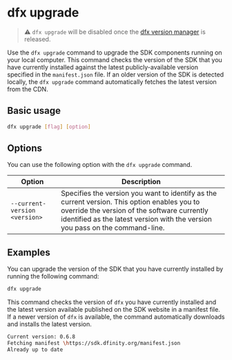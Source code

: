 # dfx upgrade

> :warning: `dfx upgrade` will be disabled once the [dfx version manager][dfxvm] is released.

Use the `dfx upgrade` command to upgrade the SDK components running on your local computer. This command checks the version of the SDK that you have currently installed against the latest publicly-available version specified in the `manifest.json` file. If an older version of the SDK is detected locally, the `dfx upgrade` command automatically fetches the latest version from the CDN.

## Basic usage

``` bash
dfx upgrade [flag] [option]
```

## Options

You can use the following option with the `dfx upgrade` command.

| Option                        | Description                                                                                                                                                                                                                  |
|-------------------------------|------------------------------------------------------------------------------------------------------------------------------------------------------------------------------------------------------------------------------|
| `--current-version <version>` | Specifies the version you want to identify as the current version. This option enables you to override the version of the software currently identified as the latest version with the version you pass on the command-line. |

## Examples

You can upgrade the version of the SDK that you have currently installed by running the following command:

``` bash
dfx upgrade
```

This command checks the version of `dfx` you have currently installed and the latest version available published on the SDK website in a manifest file. If a newer version of `dfx` is available, the command automatically downloads and installs the latest version.

``` bash
Current version: 0.6.8
Fetching manifest \https://sdk.dfinity.org/manifest.json
Already up to date
```

[dfxvm]: https://github.com/dfinity/dfxvm
